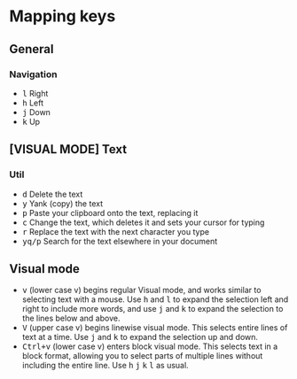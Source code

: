 # Mapping keys

## General

### Navigation

- <kbd>l</kbd> Right
- <kbd>h</kbd> Left
- <kbd>j</kbd> Down
- <kbd>k</kbd> Up


## [VISUAL MODE] Text

### Util

- <kbd>d</kbd> Delete the text
- <kbd>y</kbd>  Yank (copy) the text
- <kbd>p</kbd>  Paste your clipboard onto the text, replacing it
- <kbd>c</kbd>  Change the text, which deletes it and sets your cursor for typing
- <kbd>r</kbd>  Replace the text with the next character you type
- <kbd>yq/p</kbd> Search for the text elsewhere in your document

## Visual mode

- <kbd>v</kbd> (lower case v) begins regular Visual mode, and works similar to selecting text with a mouse. Use <kbd>h</kbd> and <kbd>l</kbd> to expand the selection left and right to include more words, and use <kbd>j</kbd> and <kbd>k</kbd> to expand the selection to the lines below and above.
- <kbd>V</kbd> (upper case v) begins linewise visual mode. This selects entire lines of text at a time. Use <kbd>j</kbd> and <kbd>k</kbd> to expand the selection up and down.
- <kbd>Ctrl+v</kbd> (lower case v) enters block visual mode. This selects text in a block format, allowing you to select parts of multiple lines without including the entire line. Use <kbd>h</kbd> <kbd>j</kbd> <kbd>k</kbd> <kbd>l</kbd> as usual.
